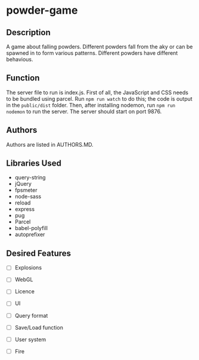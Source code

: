 # powder-game

## Description 
A game about falling powders. Different powders fall from the aky or can be spawned in to form various patterns. Different powders have different behavious. 

## Function 
The server file to run is index.js. First of all, the JavaScript and CSS needs to be bundled using parcel. Run `npm run watch` to do this; the code is output in the `public/dist` folder. Then, after installing nodemon, run `npm run nodemon` to run the server. The server should start on port 9876. 

## Authors
Authors are listed in AUTHORS.MD. 

## Libraries Used
- query-string
- jQuery
- fpsmeter
- node-sass
- reload
- express
- pug
- Parcel
- babel-polyfill
- autoprefixer 

## Desired Features
- [ ] Explosions
- [ ] WebGL
- [ ] Licence 
- [ ] UI
- [ ] Query format 
- [ ] Save/Load function
- [ ] User system 
- [ ] Fire 

